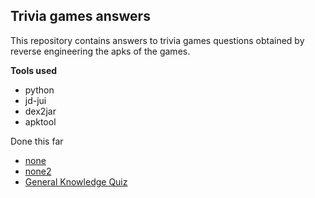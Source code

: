## Trivia games answers

This repository contains answers to trivia games questions obtained by reverse engineering the apks of the games.

**Tools used**
* python
* jd-jui
* dex2jar
* apktool


Done this far
* [none](https://play.google.com/store/apps/details?id=com.whatisnone.app)
* [none2](https://play.google.com/store/apps/details?id=am.rain.none)
* [General Knowledge Quiz](https://play.google.com/store/apps/details?id=com.timleg.quiz)
